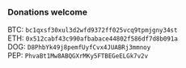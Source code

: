 ### Donations welcome  

BTC: `bc1qxsf30xul3d2wfd9372ff025vcq9tpmjgny34st`  
ETH: `0x512cabf43c990afbabace44802f586df7d8b091a`  
DOG: `D8PhbYk49j8pemfUyfCvx4JUABRj3mmnoy`  
PEP: `PhvaBt1Mw8ABQGXrMKy5FTBEGeELGk7v2v`  
